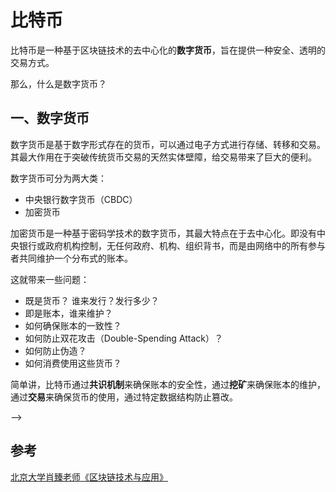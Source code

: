 # 比特币

比特币是一种基于区块链技术的去中心化的**数字货币**，旨在提供一种安全、透明的交易方式。

那么，什么是数字货币？

## 一、数字货币

数字货币是基于数字形式存在的货币，可以通过电子方式进行存储、转移和交易。其最大作用在于突破传统货币交易的天然实体壁障，给交易带来了巨大的便利。  

数字货币可分为两大类：
- 中央银行数字货币（CBDC）
- 加密货币

加密货币是一种基于密码学技术的数字货币，其最大特点在于去中心化。即没有中央银行或政府机构控制，无任何政府、机构、组织背书，而是由网络中的所有参与者共同维护一个分布式的账本。

这就带来一些问题：
- 既是货币？ 谁来发行？发行多少？
- 即是账本，谁来维护？
- 如何确保账本的一致性？
- 如何防止双花攻击（Double-Spending Attack）？
- 如何防止伪造？
- 如何消费使用这些货币？



简单讲，比特币通过**共识机制**来确保账本的安全性，通过**挖矿**来确保账本的维护，通过**交易**来确保货币的使用，通过特定数据结构防止篡改。


<!-- ## 一、比特币的核心概念

### 1.1 交易（Transaction）
用户之间的 `BTC` 转账被称为交易。交易使用 `UTXO`（未花费交易输出）模型来追踪账户余额。交易包含输入（`Inputs`）和输出（`Outputs`），确保资金流向透明。

### 1.2 区块（Block）
交易被打包成区块（`Block`），每个区块包含多笔交易。

### 1.3 挖矿（Mining）
矿工使用工作量证明（`Proof of Work, PoW`）竞争记账权，也就是争夺新增区块的资格。

### 1.4 共识机制
比特币使用 `PoW`（工作量证明）确保网络安全。只有符合规则的区块才能被全网接受，防止篡改。

## 二、比特币的历史

| 时间 | 事件                                                                     |
| ---- | ------------------------------------------------------------------------ |
| 2008 | 中本聪发布比特币白皮书《Bitcoin: A Peer-to-Peer Electronic Cash System》 |
| 2009 | 比特币创世区块诞生，区块奖励 50 BTC                                      |
| 2010 | 发生第一笔比特币支付（1 万 BTC 购买 2 个披萨 🍕）                         |
| 2013 | 比特币价格突破 1000 美元                                                 |
| 2017 | 比特币扩容争议，分裂出比特币现金（BCH），价格破 2 万美元                 |
| 2021 | 比特币达到历史最高价 69,000 美元                                         |
| 2024 | 预计第四次区块奖励减半（至 3.125 BTC）                                   |

## 三、比特币与传统法币的比较

| 特性     | 比特币（BTC）      | 传统法币（美元、人民币等） |
| -------- | ------------------ | -------------------------- |
| 供应量   | 固定 2100 万枚     | 可无限印刷（通胀风险）     |
| 控制机构 | 无中心化机构       | 央行、政府                 |
| 交易方式 | 去中心化，P2P 交易 | 依赖银行或支付机构         |
| 转账速度 | 10 分钟确认        | 可能需要数小时或数天       |
| 安全性   | 交易不可篡改       | 可能被伪造或冻结           |
| 匿名性   | 仅公开地址，无实名 | 银行账户需实名             |

## 四、数字货币概述

比特币本质是**去中心化**的**数字货币**。



:::

<!-- - 既是货币，那就牵扯到发行。货币该由谁发行，如何发行，发行多少？何时发行？  
    中心化系统中这是央行需要考虑的问题。而在比特币系统中，**由挖矿来决定货币发行权和发行量**。
- 如何验证交易有效？如何防止双花攻击？  
    在中心化的系统中，这同样需要中央银行来解决。而在比特币系统中，交易的有效性验证依赖于系统中维护的一个数据结构，记录货币的使用情况（是否被花过？被谁花过？）。  
    该数据结构由系统中全体用户共同维护，保证了交易的有效性。该数据结构，便是区块链。

 -->


<!-- 
## 五、安全性与攻击

### 5.1 双花攻击（Double-Spending Attack）
双花攻击是指在数字货币或加密货币系统中，一个人试图使用相同的一笔货币在不同的交易中进行多次支付。  
举例：攻击者试图利用网络延迟或其他系统特性，使同一笔加密货币同时在两笔交易中被使用。简单来说，攻击者创建两笔交易，并希望它们都被验证和记账，达到用一笔钱支付两次的效果。

## 六、共识问题与挖矿

### 6.1 共识问题
- 既是货币，那就牵扯到发行。货币该由谁发行，如何发行，发行多少？何时发行？中心化系统中这是央行需要考虑的问题。而在比特币系统中，**由挖矿来决定货币发行权和发行量**。
- 如何验证交易有效？如何防止双花攻击？  
    在中心化的系统中，这是需要中央银行来解决。而在比特币系统中，交易的有效性验证依赖于系统中维护的一个数据结构，记录货币的使用情况（是否被花过？被谁花过？）。  
    该数据结构由系统中全体用户共同维护，保证了交易的有效性。该数据结构，便是区块链。

比特币系统依靠名为**工作量证明**（Proof of Work，PoW）的**共识协议**来处理如上问题。

::: tip 共识协议
共识协议是分布式系统中用来确保多个节点（参与者）就某个状态或决策达成一致的机制。
除了比特币所使用的 PoW 算法，还有其他共识协议，如 PBFT、Raft、ZAB、ViewStamped Replication 等。
:::


### 6.2 工作量证明（Proof of Work，PoW）
简单讲就是通过计算来证明你有能力解决某个问题。比特币系统中，通过挖矿来获得记账权。

- 挖矿的过程：
  - 选择一个随机数（nonce）
  - 在交易池中挑选交易，将这些交易列表放入`block body`中。
  - 计算 `Hash（block header + nonce）`
  - 如果 `Hash（block header + nonce）< target`，则证明你有能力解决这个问题，可以获得记账权。
  - 否则，重复上述过程，直到找到符合条件的 nonce。

- 挖矿的目标值：
  - 目标值越大，挖矿难度越小
  - 目标值越小，挖矿难度越大
  - 目标值根据网络的总算力和区块生成时间动态调整，以保持平均每 10 分钟生成一个新区块。

- 挖矿的奖励：记账权 + **Block Reward**
  - 矿工将获得一定数量的比特币作为奖励。起始为 50 BTC，每 210,000 （大约 4 年）个区块减半。
  - 在挖矿开始前，矿工会在交易池中挑选交易，将这些交易打包成区块。除了区块奖励，还有这些交易的交易费用作为奖励。
  - 这个激励机制鼓励矿工们积极打包交易，并帮助网络的运行。

- 行使记账权
  - 所谓记账权，其实就是候选区块转正的过程。
  - 一旦成功挖矿成功将拥有记账权，矿工将完整的新区块（包括其哈希值和所有打包的交易）提交给区块链网络。
  - 其他节点将验证该区块，并将其添加到自身节点维护的区块链中


## 参考

[北京大学肖臻老师《区块链技术与应用》](https://www.bilibili.com/video/av37065233/?p=4)
 --> -->

## 参考

[北京大学肖臻老师《区块链技术与应用》](https://www.bilibili.com/video/av37065233/?p=4)